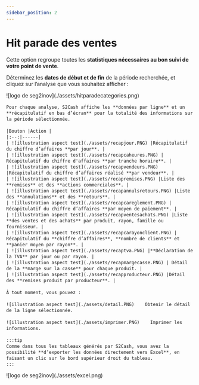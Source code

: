 ```yaml
---
sidebar_position: 2
---
```


# Hit parade des ventes

Cette option regroupe toutes les **statistiques nécessaires au bon suivi de votre point de vente**.

Déterminez les **dates de début et de fin** de la période recherchée, et cliquez sur l’analyse que vous souhaitez afficher :

<div className="contenaireImg">
    ![logo de seg2inov](./assets/hitparadecategories.png)
    </div>

    Pour chaque analyse, S2Cash affiche les **données par ligne** et un **récapitulatif en bas d’écran** pour la totalité des informations sur la période sélectionnée.

    |Bouton |Action |
    |:--:|------|
    | ![illustration aspect test](./assets/recapjour.PNG) |Récapitulatif du chiffre d’affaires **par jour**. | 
    | ![illustration aspect test](./assets/recapcaheures.PNG) | Récapitulatif du chiffre d'affaires **par tranche horaire**. |
    | ![illustration aspect test](./assets/recapvendeurs.PNG) |Récapitulatif du chiffre d’affaires réalisé **par vendeur**. |
    | ![illustration aspect test](./assets/recapremises.PNG) |Liste des **remises** et des **actions commerciales**. |
    | ![illustration aspect test](./assets/recapannulsretours.PNG) |Liste des **annulations** et des **retours**. |
    | ![illustration aspect test](./assets/recapcareglement.PNG) | Récapitulatif du chiffre d’affaires **par moyen de paiement**. |
    | ![illustration aspect test](./assets/recapventesachats.PNG) |Liste **des ventes et des achats** par produit, rayon, famille ou fournisseur. |
    | ![illustration aspect test](./assets/recapcarayonclient.PNG) | Récapitulatif du **chiffre d’affaires**, **nombre de clients** et **panier moyen par rayon**. |
    | ![illustration aspect test](./assets/recaptva.PNG) |**Déclaration de la TVA** par jour ou par rayon. |
    | ![illustration aspect test](./assets/recapmargecasse.PNG) | Détail de la **marge sur la casse** pour chaque produit. |
    | ![illustration aspect test](./assets/recapproducteur.PNG) |Détail des **remises produit par producteur**. |

    À tout moment, vous pouvez : 

    ![illustration aspect test](./assets/detail.PNG)    Obtenir le détail de la ligne sélectionnée. 

    ![illustration aspect test](./assets/imprimer.PNG)    Imprimer les informations. 

    :::tip
    Comme dans tous les tableaux générés par S2Cash, vous avez la possibilité **d’exporter les données directement vers Excel**, en faisant un clic sur le bord supérieur droit du tableau.
    :::

<div className="contenaireImg">
    ![logo de seg2inov](./assets/excel.png)
    </div>
